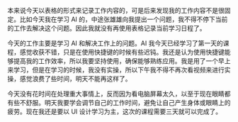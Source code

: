 本来说今天以表格的形式来记录工作内容的，可是后来发现我的工作内容不是很固定。比如今天我在学习 AI 的，中途张雄雄向我提出一个问题，我不得不停下当前的工作去解决这个问题。因此我就没有再使用表格记录当前学习日程了。

今天的工作主要是学习 AI 和解决工作上的问题。AI 我今天已经学习了第一天的课程，感觉收获不错，只是在使用快捷键的时候有些迟钝。我还是认为使用快捷键能够提高我的工作效率，所以我要坚持使用，确保能够熟练应用。我是用了一个早上来学习，但是在学习的时候，我没有实操，所以下午我不得不再次看视频来进行实操，感觉浪费了些时间，明天不能再这样了。

今天没有花时间在处理重大事情上，反而因为看电脑屏幕太久，以至于现在眼睛都有些不舒服。明天我要学会调节自己的工作时间，避免让自己产生身体或眼睛上的疲劳。现在我还是要以 UI 设计学习为主，这次的课程需要三天就可以完成了。